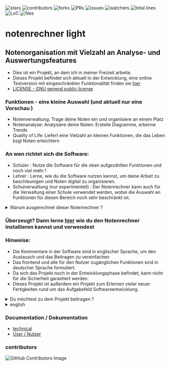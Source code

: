 ![stars](https://badgen.net/github/stars/fabischw/notenrechner-light)
![contributors](https://badgen.net/github/contributors/fabischw/notenrechner-light)
![forks](https://badgen.net/github/forks/fabischw/notenrechner-light)
![PRs](https://badgen.net/github/prs/fabischw/notenrechner-light)
![issues](https://badgen.net/github/issues/fabischw/notenrechner-light)
![watchers](https://badgen.net/github/watchers/fabischw/notenrechner-light)
![total lines](https://tokei.rs/b1/github/fabischw/notenrechner-light)
![LoC](https://tokei.rs/b1/github/fabischw/notenrechner-light?category=code)
![files](https://tokei.rs/b1/github/fabischw/notenrechner-light?category=files)




<!-- not working for whatever reason
![downloads](https://badgen.net/github/assets-dl/fabischw/notenrechner-light)
![commits](https://badgen.net/github/commits/fabischw/notenrechner-light)

-->


# notenrechner light
## Notenorganisation mit Vielzahl an Analyse- und Auswertungsfeatures


- Dies ist ein Projekt, an dem ich in meiner Freizeit arbeite.
- Dieses Projekt befindet sich aktuell in der Entwicklung, eine online Testversion mit eingeschränkter Funktionalität finden sie [hier](https://notenrechner.streamlit.app)
- [LICENSE - GNU general public license](LICENSE)


### Funktionen - eine kleine Auswahl (und aktuell nur eine Vorschau )
- Notenverwaltung: Trage deine Noten ein und organisiere an einem Platz 
- Notenanalyse: Analysiere deine Noten: Erstelle Diagramme, erkenne Trends 
- Quality of Life: Liefert eine Vielzahl an kleinen Funktionen, die das Leben bzgl Noten erleichtern 


### An wen richtet sich die Software:
- Schüler : Nutze die Software für die oben aufgezählten Funktionen und noch viel mehr !
- Lehrer : Lerne, wie du die Software nutzen kannst, um deine Arbeit zu beschleunigen und Noten digital zu organisieren.
- Schulverwaltung (nur experimentell) : Der Notenrechner kann auch für die Verwaltung einer Schule verwendet werden, wobei die Auswahl an Funktionen für diesen Bereich noch sehr beschränkt ist.


<details>
<summary>Warum ausgerechnet dieser Notenrechner ?</summary>

### Was diesen Notenrechner von all den anderen unterscheidet: 
# OpenSource 
- Kostenlos : die Software ist vollkommen kostenlos 
- Erweitern: Du kannst selbst Erweiterungen entwickeln oder Änderungen am Quellcode vornehmen 
- Beitragen: Du kannst Verbesserungsvorschläge und Ideen einbringen, die Entwicklung wird von einer Gemeinschaft entwickelt 
- Datenschutz : Es werden keine Daten an Dritte gesendet, überzeuge dich selbst davon 

</details>



###  Überzeugt? Dann lerne [hier]() wie du den Notenrechner installieren kannst und verwendest

### Hinweise:
- Die Kommentare in der Software sind in englischer Sprache, um den Austausch und das Beitragen zu vereinfachen
- Das frontend und alle für den Nutzer zugänglichen Funktionen sind in deutscher Sprache formuliert.
- Da sich das Projekt noch in der Entwicklungsphase befindet, kann nicht für die Sicherheit garantiert werden.
- Dieses Projekt ist außerdem ein Projekt zum Erlernen vieler neuer Fertigkeiten rund um das Aufgabefeld Softwareentwicklung.

<details>
<summary>Du möchtest zu dem Projekt beitragen ?</summary>

### Du bist Programmierer und möchtest zu dem Projekt beitragen ?
Wenn du Programmierkentnisse hast, kannst du bei der Entwicklung des Notenrechners auf folgende Arten helfen:
- Funktionen entwickeln : Hilf mit, die Funktionalität des Notenrechner zu verbessern !
- Software testen : Testen ist ein wichtiger Teil des Entiwcklungsprozesses, der viel Zeit in Anspruch nimmt. Hilf mit 
- Dokumentation anfertigen : Ohne Dokumentation ist es unmöglich, effizient Software für ein Projekt zu entwickeln und sich zurechtzufinden



### Kein Programmerer ? - Wie du ohne Programmierkentnisse helfen kannst, den Notenrechner zu verbessern
Programmierkentnisse sind keine Voraussetzung, um einen wichtigen Teil beizutragen !
Hier ein paar Dinge, die du tun kannst:
- Werde künstlerisch aktiv und helfe, ansprechende Benutzeroberfächen, Logos und Anleitungen für Nutzer zu designen 
- Hilf beim Testen neuer Funktionen und hilf damit, die Entwicklung zu beschleunigen 
- Reiche Verbesserungsvorschläge und eigene Idee ein, die zu neuen Funktionen und Verbesserungen führen 
- Hilf beim Erstellen von Anleitungen 
- Fehler melden: Melde Fehler die du im Programm findest und hilf uns somit den Notenrechner zu verbessern

## Hilf, dieses Projekt auf die nächste Stufe zu heben 

</details>



<details>
<summary>english</summary>

minimal translation of german text above 
### notenrechner light[EN]
- this is a grade managment system which I'm working on my free time
- this project is still under development

##### note:
- this project's code and technical documentation are in english, the frontend is in german
- this branch you're currently in is for the devlopment of configuration 1
- since this project is still in the development phase, there's not a stable version yet

</details>



### Documentation / Dokumentation
- [technical](./documentation/technical/README.md)
- [User / Nutzer](./documentation/user/README.md)



### contributors
![GitHub Contributors Image](https://contrib.rocks/image?repo=fabischw/notenrechner-light)
